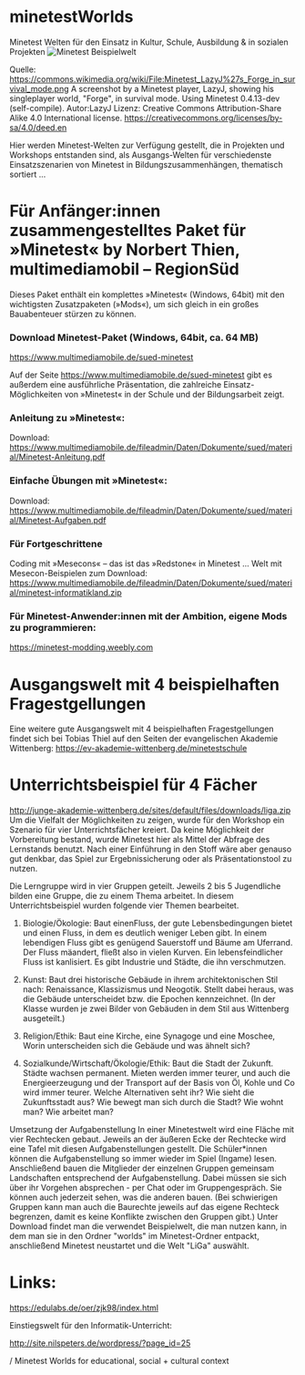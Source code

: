 # minetestWorlds
Minetest Welten für den Einsatz in Kultur, Schule, Ausbildung &amp; in sozialen Projekten
![Minetest Beispielwelt](https://raw.githubusercontent.com/minetest4edu/minetestWorlds/master/Minetest_LazyJ's_Forge_in_survival_mode640.png)

Quelle:
https://commons.wikimedia.org/wiki/File:Minetest_LazyJ%27s_Forge_in_survival_mode.png
A screenshot by a Minetest player, LazyJ, showing his singleplayer world, "Forge", in survival mode. Using Minetest 0.4.13-dev (self-compile).
Autor:LazyJ
Lizenz: Creative Commons Attribution-Share Alike 4.0 International license.
https://creativecommons.org/licenses/by-sa/4.0/deed.en

Hier werden Minetest-Welten zur Verfügung gestellt, die in Projekten und Workshops entstanden sind, als Ausgangs-Welten für verschiedenste Einsatzszenarien von Minetest in Bildungszusammenhängen, thematisch sortiert ...

# Für Anfänger:innen zusammengestelltes Paket für »Minetest« by Norbert Thien, multimediamobil – RegionSüd
Dieses Paket enthält ein komplettes »Minetest« (Windows, 64bit) mit den wichtigsten Zusatzpaketen (»Mods«), um sich gleich in ein großes Bauabenteuer stürzen zu können.

### Download Minetest-Paket (Windows, 64bit, ca. 64 MB)
https://www.multimediamobile.de/sued-minetest

Auf der Seite https://www.multimediamobile.de/sued-minetest gibt es außerdem eine ausführliche Präsentation, die zahlreiche Einsatz-Möglichkeiten von »Minetest« in der Schule und der Bildungsarbeit zeigt.

### Anleitung zu »Minetest«:
Download: https://www.multimediamobile.de/fileadmin/Daten/Dokumente/sued/material/Minetest-Anleitung.pdf

### Einfache Übungen mit »Minetest«:
Download: https://www.multimediamobile.de/fileadmin/Daten/Dokumente/sued/material/Minetest-Aufgaben.pdf

### Für Fortgeschrittene
Coding mit »Mesecons« – das ist das »Redstone« in Minetest ...
Welt mit Mesecon-Beispielen zum Download: https://www.multimediamobile.de/fileadmin/Daten/Dokumente/sued/material/minetest-informatikland.zip

### Für Minetest-Anwender:innen mit der Ambition, eigene Mods zu programmieren:
https://minetest-modding.weebly.com

# Ausgangswelt mit 4 beispielhaften Fragestgellungen
Eine weitere gute Ausgangswelt mit 4 beispielhaften Fragestgellungen findet sich bei Tobias Thiel auf den Seiten der evangelischen Akademie Wittenberg:
https://ev-akademie-wittenberg.de/minetestschule

# Unterrichtsbeispiel für 4 Fächer
http://junge-akademie-wittenberg.de/sites/default/files/downloads/liga.zip
Um die Vielfalt der Möglichkeiten zu zeigen, wurde für den Workshop ein Szenario für vier Unterrichtsfächer kreiert. Da keine Möglichkeit der Vorbereitung bestand, wurde Minetest hier als Mittel der Abfrage des Lernstands benutzt. Nach einer Einführung in den Stoff wäre aber genauso gut denkbar, das Spiel zur Ergebnissicherung oder als Präsentationstool zu nutzen.

Die Lerngruppe wird in vier Gruppen geteilt. Jeweils 2 bis 5 Jugendliche bilden eine Gruppe, die zu einem Thema arbeitet. In diesem Unterrichtsbeispiel wurden folgende vier Themen bearbeitet.

1. Biologie/Ökologie: Baut einenFluss, der gute Lebensbedingungen bietet und einen Fluss, in dem es deutlich weniger Leben gibt. In einem lebendigen Fluss gibt es genügend Sauerstoff und Bäume am Uferrand. Der Fluss mäandert, fließt also in vielen Kurven. Ein lebensfeindlicher Fluss ist kanlisiert. Es gibt Industrie und Städte, die ihn verschmutzen.

2. Kunst: Baut drei historische Gebäude in ihrem architektonischen Stil nach: Renaissance, Klassizismus und Neogotik. Stellt dabei heraus, was die Gebäude unterscheidet bzw. die Epochen kennzeichnet. (In der Klasse wurden je zwei Bilder von Gebäuden in dem Stil aus Wittenberg ausgeteilt.)

3. Religion/Ethik: Baut eine Kirche, eine Synagoge und eine Moschee, Worin unterscheiden sich die Gebäude und was ähnelt sich?

4. Sozialkunde/Wirtschaft/Ökologie/Ethik: Baut die Stadt der Zukunft. Städte wachsen permanent. Mieten werden immer teurer, und auch die Energieerzeugung und der Transport auf der Basis von Öl, Kohle und Co wird immer teurer. Welche Alternativen seht ihr? Wie sieht die Zukunftsstadt aus? Wie bewegt man sich durch die Stadt? Wie wohnt man? Wie arbeitet man?

Umsetzung der Aufgabenstellung
In einer Minetestwelt wird eine Fläche mit vier Rechtecken gebaut. Jeweils an der äußeren Ecke der Rechtecke wird eine Tafel mit diesen Aufgabenstellungen gestellt. Die Schüler*innen können die Aufgabenstellung so immer wieder im Spiel (Ingame) lesen. Anschließend bauen die Mitglieder der einzelnen Gruppen gemeinsam Landschaften entsprechend der Aufgabenstellung. Dabei müssen sie sich über ihr Vorgehen absprechen - per Chat oder im Gruppengespräch. Sie können auch jederzeit sehen, was die anderen bauen. (Bei schwierigen Gruppen kann man auch die Baurechte jeweils auf das eigene Rechteck begrenzen, damit es keine Konflikte zwischen den Gruppen gibt.) Unter Download findet man die verwendet Beispielwelt, die man nutzen kann, in dem man sie in den Ordner "worlds" im Minetest-Ordner entpackt, anschließend Minetest neustartet und die Welt "LiGa" auswählt.


# Links:

https://edulabs.de/oer/zjk98/index.html


Einstiegswelt für den Informatik-Unterricht:

http://site.nilspeters.de/wordpress/?page_id=25


/ Minetest Worlds for educational, social + cultural context

